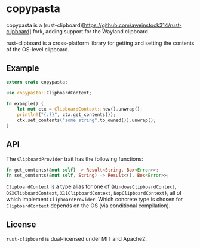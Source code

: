 # copypasta

copypasta is a (rust-clipboard)[https://github.com/aweinstock314/rust-clipboard] fork, adding support for the Wayland clipboard.

rust-clipboard is a cross-platform library for getting and setting the contents of the OS-level clipboard.  

## Example

```rust
extern crate copypasta;

use copypasta::ClipboardContext;

fn example() {
    let mut ctx = ClipboardContext::new().unwrap();
    println!("{:?}", ctx.get_contents());
    ctx.set_contents("some string".to_owned()).unwrap();
}
```

## API

The `ClipboardProvider` trait has the following functions:

```rust
fn get_contents(&mut self) -> Result<String, Box<Error>>;
fn set_contents(&mut self, String) -> Result<(), Box<Error>>;
```

`ClipboardContext` is a type alias for one of {`WindowsClipboardContext`, `OSXClipboardContext`, `X11ClipboardContext`, `NopClipboardContext`}, all of which implement `ClipboardProvider`. Which concrete type is chosen for `ClipboardContext` depends on the OS (via conditional compilation).

## License

`rust-clipboard` is dual-licensed under MIT and Apache2.
